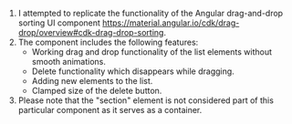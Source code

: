 1. I attempted to replicate the functionality of the Angular drag-and-drop sorting UI component https://material.angular.io/cdk/drag-drop/overview#cdk-drag-drop-sorting.
2. The component includes the following features:
   - Working drag and drop functionality of the list elements without smooth animations.
   - Delete functionality which disappears while dragging.
   - Adding new elements to the list.
   - Clamped size of the delete button.
3. Please note that the "section" element is not considered part of this particular component as it serves as a container.